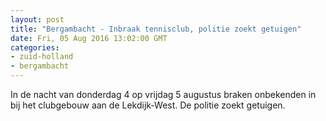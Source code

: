 ```yaml
---
layout: post
title: "Bergambacht - Inbraak tennisclub, politie zoekt getuigen"
date: Fri, 05 Aug 2016 13:02:00 GMT
categories: 
- zuid-holland 
- bergambacht 
---
```


In de nacht van donderdag 4 op vrijdag 5 augustus braken onbekenden in bij het clubgebouw aan de Lekdijk-West. De politie zoekt getuigen.
